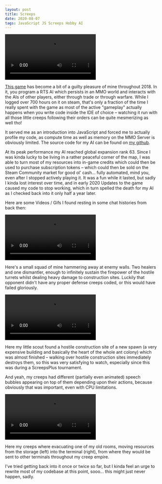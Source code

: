 ```yaml
---
layout: post
title: Screeps
date: 2020-08-07
tags: JavaScript JS Screeps Hobby AI
---
```


<video autoplay loop>
    <source src="{{site.url}}/assets/images/screeps/SquadAction.mp4">
</video>

<a href="https://screeps.com">This game</a> has become a bit of a guilty pleasure of mine throughout 2018. In it, you program a RTS AI which persists in an MMO world and interacts with the AIs of other players, either through trade or through warfare. While I logged over 700 hours on it on steam, that's only a fraction of the time I really spent with the game as most of the active "gameplay" actually happens when you write code inside the IDE of choice – watching it run with all those little creeps following their orders can be quite mesmerizing as well tho!

It served me as an introduction into JavaScript and forced me to actually profile my code, as compute time as well as memory on the MMO Server is obviously limited. The source code for my AI can be found on <a href="https://github.com/Jacudibu/Screeps-AI">my github</a>.

At its peak performance my AI reached global expansion rank 63. Since I was kinda lucky to be living in a rather peaceful corner of the map, I was able to turn most of my resources into in-game credits which could then be used to purchase subscription tokens – which could then be sold on the Steam Community market for good ol' cash... fully automated, mind you, even after I stopped actively playing it. It was a fun while it lasted, but sadly I kinda lost interest over time, and in early 2020 Updates to the game caused my code to stop working, which in turn spelled the death for my AI as I checked back into it only half a year later.

Here are some Videos / Gifs I found resting in some chat histories from back then:

<video autoplay loop>
    <source src="{{site.url}}/assets/images/screeps/SquadAction.mp4">
</video>

Here's a small squad of mine hammering away at enemy walls. Two healers and one dismantler, enough to infinitely sustain the firepower of the hostile turrets whilst dealing heavy damage to construction sites. Luckily that opponent didn't have any proper defense creeps coded, or this would have failed gloriously.

<video autoplay loop>
    <source src="{{site.url}}/assets/images/screeps/STOMPED.mp4">
</video>

Here my little scout found a hostile construction site of a new spawn (a very expensive building and basically the heart of the whole ant colony) which was almost finished – walking over hostile construction sites immediately destroys them, so this was very satisfying to watch, especially since this was during a ScreepsPlus tournament. 

And yeah, my creeps had different (partially even animated) speech bubbles appearing on top of them depending upon their actions, because obviously that was important, even with CPU limitations.

<video autoplay loop>
    <source src="{{site.url}}/assets/images/screeps/evacuation.mp4">
</video>

Here my creeps where evacuating one of my old rooms, moving resources from the storage (left) into the terminal (right), from where they would be sent to other terminals throughout my creep empire.

I've tried getting back into it once or twice so far, but I kinda feel an urge to rewrite most of my codebase at this point, sooo... this might just never happen, sadly.
